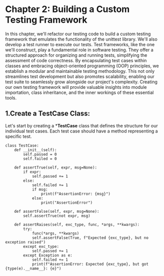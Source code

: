 # Chapter 2: Building a Custom Testing Framework

<p>
In this chapter, we'll refactor our testing code to build a custom testing framework that emulates the functionality of the unittest library. We'll also develop a test runner to execute our tests. Test frameworks, like the one we'll construct, play a fundamental role in software testing. They offer a structured approach for organizing and running tests, simplifying the assessment of code correctness. By encapsulating test cases within classes and embracing object-oriented programming (OOP) principles, we establish a modular and maintainable testing methodology. This not only streamlines test development but also promotes scalability, enabling our test suite to seamlessly grow alongside our project's complexity. Creating our own testing framework will provide valuable insights into module importation, class inheritance, and the inner workings of these essential tools.
</p>

## 1.Create a TestCase Class:

Let's start by creating a ***TestCase** class that defines the structure for our individual test cases. Each test case should have a method representing a specific test.

```python3
class TestCase:
    def __init__(self):
        self.passed = 0
        self.failed = 0

    def assertTrue(self, expr, msg=None):
        if expr:
            self.passed += 1
        else:
            self.failed += 1
            if msg:
                print(f"AssertionError: {msg}")
            else:
                print("AssertionError")

    def assertFalse(self, expr, msg=None):
        self.assertTrue(not expr, msg)

    def assertRaises(self, exc_type, func, *args, **kwargs):
        try:
            func(*args, **kwargs)
            self.assertFalse(True, f"Expected {exc_type}, but no exception raised")
        except exc_type:
            self.passed += 1
        except Exception as e:
            self.failed += 1
            print(f"AssertionError: Expected {exc_type}, but got {type(e).__name__}: {e}")

```
